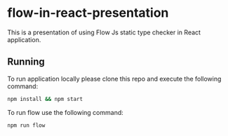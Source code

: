 # flow-in-react-presentation

This is a presentation of using Flow Js static type checker in React application.

## Running

To run application locally please clone this repo and execute the following command:

```sh
npm install && npm start
```

To run flow use the following command:

```sh
npm run flow
```
